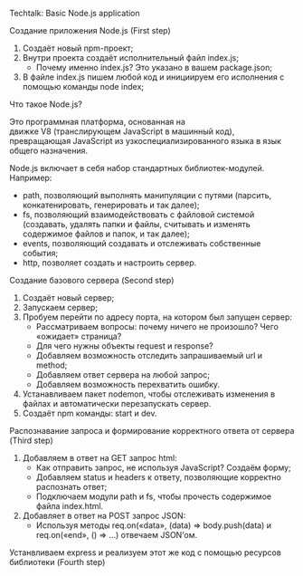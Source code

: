 Techtalk: Basic Node.js application

Создание приложения Node.js (First step)

1. Создаёт новый npm-проект;
2. Внутри проекта создаёт исполнительный файл index.js;
   - Почему именно index.js? Это указано в вашем package.json;
3. В файле index.js пишем любой код и инициируем его исполнения с помощью команды node index;

Что такое Node.js?

Это программная платформа, основанная на движке V8 (транслирующем JavaScript в машинный код), превращающая JavaScript из узкоспециализированного языка в язык общего назначения.

Node.js включает в себя набор стандартных библиотек-модулей. Например:

- path, позволяющий выполнять манипуляции с путями (парсить, конкатенировать, генерировать и так далее);
- fs, позволяющий взаимодействовать с файловой системой (создавать, удалять папки и файлы, считывать и изменять содержимое файлов и папок, и так далее);
- events, позволяющий создавать и отслеживать собственные события;
- http, позволяет создать и настроить сервер.

Создание базового сервера (Second step)

1. Создаёт новый сервер;
2. Запускаем сервер;
3. Пробуем перейти по адресу порта, на котором был запущен сервер:
   - Рассматриваем вопросы: почему ничего не произошло? Чего «ожидает» страница?
   - Для чего нужны объекты request и response?
   - Добавляем возможность отследить запрашиваемый url и method;
   - Добавляем ответ сервера на любой запрос;
   - Добавляем возможность перехватить ошибку.
4. Устанавливаем пакет nodemon, чтобы отслеживать изменения в файлах и автоматически перезапускать сервер.
5. Создаёт npm команды: start и dev.

Распознавание запроса и формирование корректного ответа от сервера (Third step)

1. Добавляем в ответ на GET запрос html:
   - Как отправить запрос, не используя JavaScript? Создаём форму;
   - Добавляем status и headers к ответу, позволяющие корректно распознать ответ;
   - Подключаем модули path и fs, чтобы прочесть содержимое файла index.html.
2. Добавляет в ответ на POST запрос JSON:
   - Используя методы req.on(«data», (data) => body.push(data) и req.on(«end», () => …) отвечаем JSON’ом.

Устанвливаем express и реализуем этот же код с помощью ресурсов библиотеки (Fourth step)
